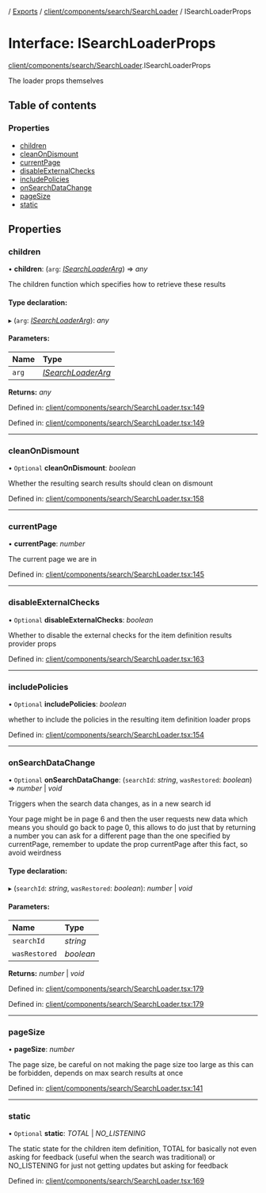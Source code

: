 [](../README.md) / [Exports](../modules.md) / [client/components/search/SearchLoader](../modules/client_components_search_searchloader.md) / ISearchLoaderProps

# Interface: ISearchLoaderProps

[client/components/search/SearchLoader](../modules/client_components_search_searchloader.md).ISearchLoaderProps

The loader props themselves

## Table of contents

### Properties

- [children](client_components_search_searchloader.isearchloaderprops.md#children)
- [cleanOnDismount](client_components_search_searchloader.isearchloaderprops.md#cleanondismount)
- [currentPage](client_components_search_searchloader.isearchloaderprops.md#currentpage)
- [disableExternalChecks](client_components_search_searchloader.isearchloaderprops.md#disableexternalchecks)
- [includePolicies](client_components_search_searchloader.isearchloaderprops.md#includepolicies)
- [onSearchDataChange](client_components_search_searchloader.isearchloaderprops.md#onsearchdatachange)
- [pageSize](client_components_search_searchloader.isearchloaderprops.md#pagesize)
- [static](client_components_search_searchloader.isearchloaderprops.md#static)

## Properties

### children

• **children**: (`arg`: [*ISearchLoaderArg*](client_components_search_searchloader.isearchloaderarg.md)) => *any*

The children function which specifies how to retrieve these results

#### Type declaration:

▸ (`arg`: [*ISearchLoaderArg*](client_components_search_searchloader.isearchloaderarg.md)): *any*

#### Parameters:

Name | Type |
:------ | :------ |
`arg` | [*ISearchLoaderArg*](client_components_search_searchloader.isearchloaderarg.md) |

**Returns:** *any*

Defined in: [client/components/search/SearchLoader.tsx:149](https://github.com/onzag/itemize/blob/5fcde7cf/client/components/search/SearchLoader.tsx#L149)

Defined in: [client/components/search/SearchLoader.tsx:149](https://github.com/onzag/itemize/blob/5fcde7cf/client/components/search/SearchLoader.tsx#L149)

___

### cleanOnDismount

• `Optional` **cleanOnDismount**: *boolean*

Whether the resulting search results should clean on dismount

Defined in: [client/components/search/SearchLoader.tsx:158](https://github.com/onzag/itemize/blob/5fcde7cf/client/components/search/SearchLoader.tsx#L158)

___

### currentPage

• **currentPage**: *number*

The current page we are in

Defined in: [client/components/search/SearchLoader.tsx:145](https://github.com/onzag/itemize/blob/5fcde7cf/client/components/search/SearchLoader.tsx#L145)

___

### disableExternalChecks

• `Optional` **disableExternalChecks**: *boolean*

Whether to disable the external checks for the item definition
results provider props

Defined in: [client/components/search/SearchLoader.tsx:163](https://github.com/onzag/itemize/blob/5fcde7cf/client/components/search/SearchLoader.tsx#L163)

___

### includePolicies

• `Optional` **includePolicies**: *boolean*

whether to include the policies in the resulting
item definition loader props

Defined in: [client/components/search/SearchLoader.tsx:154](https://github.com/onzag/itemize/blob/5fcde7cf/client/components/search/SearchLoader.tsx#L154)

___

### onSearchDataChange

• `Optional` **onSearchDataChange**: (`searchId`: *string*, `wasRestored`: *boolean*) => *number* \| *void*

Triggers when the search data changes, as in a new search id

Your page might be in page 6 and then the user requests new data
which means you should go back to page 0, this allows to do just that
by returning a number you can ask for a different page than the one
specified by currentPage, remember to update the prop currentPage
after this fact, so avoid weirdness

#### Type declaration:

▸ (`searchId`: *string*, `wasRestored`: *boolean*): *number* \| *void*

#### Parameters:

Name | Type |
:------ | :------ |
`searchId` | *string* |
`wasRestored` | *boolean* |

**Returns:** *number* \| *void*

Defined in: [client/components/search/SearchLoader.tsx:179](https://github.com/onzag/itemize/blob/5fcde7cf/client/components/search/SearchLoader.tsx#L179)

Defined in: [client/components/search/SearchLoader.tsx:179](https://github.com/onzag/itemize/blob/5fcde7cf/client/components/search/SearchLoader.tsx#L179)

___

### pageSize

• **pageSize**: *number*

The page size, be careful on not making the page size too
large as this can be forbidden, depends on max search results
at once

Defined in: [client/components/search/SearchLoader.tsx:141](https://github.com/onzag/itemize/blob/5fcde7cf/client/components/search/SearchLoader.tsx#L141)

___

### static

• `Optional` **static**: *TOTAL* \| *NO_LISTENING*

The static state for the children item definition, TOTAL for
basically not even asking for feedback (useful when the search was traditional)
or NO_LISTENING for just not getting updates but asking for feedback

Defined in: [client/components/search/SearchLoader.tsx:169](https://github.com/onzag/itemize/blob/5fcde7cf/client/components/search/SearchLoader.tsx#L169)
